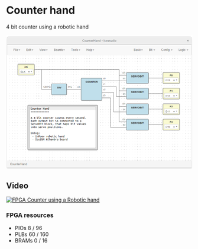 # Counter hand

4 bit counter using a robotic hand

![](doc/CounterHand-Icestudio.png)

## Video

[![FPGA Counter using a Robotic hand](http://img.youtube.com/vi/cAfvn70xK-Q/0.jpg)](https://www.youtube.com/watch?v=cAfvn70xK-Q "FPGA Counter using a Robotic hand")

### FPGA resources

* PIOs       8 / 96
* PLBs       60 / 160
* BRAMs      0 / 16
